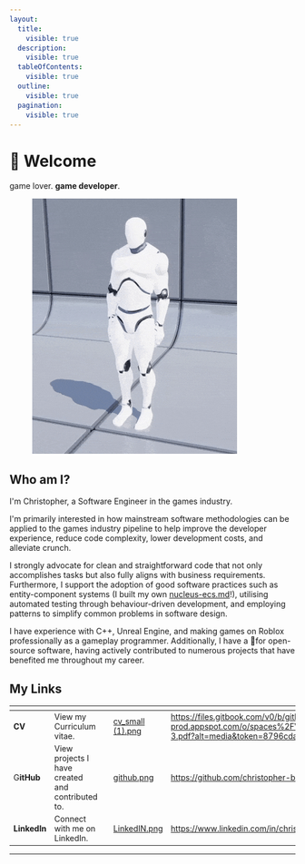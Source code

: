 ```yaml
---
layout:
  title:
    visible: true
  description:
    visible: true
  tableOfContents:
    visible: true
  outline:
    visible: true
  pagination:
    visible: true
---
```


# 👋 Welcome

game lover. **game developer**.&#x20;

<figure><img src=".gitbook/assets/unreal.gif" alt=""><figcaption></figcaption></figure>

## Who am I?

I'm Christopher, a Software Engineer in the games industry.

I'm primarily interested in how mainstream software methodologies can be applied to the games industry pipeline to help improve the developer experience, reduce code complexity, lower development costs, and alleviate crunch.

I strongly advocate for clean and straightforward code that not only accomplishes tasks but also fully aligns with business requirements. Furthermore, I support the adoption of good software practices such as entity-component systems (I built my own [nucleus-ecs.md](personal/nucleus-ecs.md "mention")!), utilising automated testing through behaviour-driven development, and employing patterns to simplify common problems in software design.

I have experience with C++, Unreal Engine, and making games on Roblox professionally as a gameplay programmer. Additionally, I have a 💖for open-source software, having actively contributed to numerous projects that have benefited me throughout my career.

## My Links

<table data-view="cards"><thead><tr><th></th><th></th><th></th><th data-hidden data-card-cover data-type="files"></th><th data-hidden data-card-target data-type="content-ref"></th></tr></thead><tbody><tr><td><strong>CV</strong></td><td>View my Curriculum vitae.</td><td></td><td><a href=".gitbook/assets/cv_small (1).png">cv_small (1).png</a></td><td><a href="https://files.gitbook.com/v0/b/gitbook-x-prod.appspot.com/o/spaces%2FVSvIHcyxVF68tlo0Lbdf%2Fuploads%2FQbSUyAYSa3IiQ7lvPnQt%2FGames_CV-3.pdf?alt=media&#x26;token=8796cda9-58bb-4219-869c-50b93116fb42">https://files.gitbook.com/v0/b/gitbook-x-prod.appspot.com/o/spaces%2FVSvIHcyxVF68tlo0Lbdf%2Fuploads%2FQbSUyAYSa3IiQ7lvPnQt%2FGames_CV-3.pdf?alt=media&#x26;token=8796cda9-58bb-4219-869c-50b93116fb42</a></td></tr><tr><td>G<strong>itHub</strong></td><td>View projects I have created and contributed to.</td><td></td><td><a href=".gitbook/assets/github.png">github.png</a></td><td><a href="https://github.com/christopher-buss">https://github.com/christopher-buss</a></td></tr><tr><td><strong>LinkedIn</strong></td><td>Connect with me on LinkedIn.</td><td></td><td><a href=".gitbook/assets/LinkedIN.png">LinkedIN.png</a></td><td><a href="https://www.linkedin.com/in/christopherbuss/">https://www.linkedin.com/in/christopherbuss/</a></td></tr></tbody></table>

***
